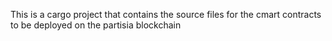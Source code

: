 This is a cargo project that contains the source files for the cmart contracts to be deployed on the partisia blockchain
